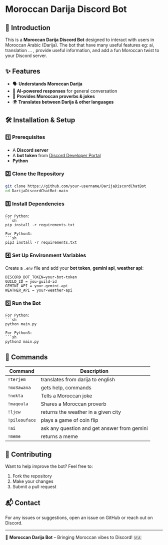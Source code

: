 # Moroccan Darija Discord Bot

## 🤖 Introduction
This is a **Moroccan Darija Discord Bot** designed to interact with users in Moroccan Arabic (Darija). The bot that have many useful features eg: ai, translation ... , provide useful information, and add a fun Moroccan twist to your Discord server.

## ✨ Features
- 🗣️ **Understands Moroccan Darija**
- 🧠 **AI-powered responses** for general conversation
- 📜 **Provides Moroccan proverbs & jokes**
- 🌍 **Translates between Darija & other languages**

## 🛠️ Installation & Setup
### 1️⃣ Prerequisites
- A **Discord server**
- A **bot token** from [Discord Developer Portal](https://discord.com/developers/applications)
-   **Python** 

### 2️⃣ Clone the Repository
```sh
git clone https://github.com/your-username/DarijaDiscordChatBot
cd DarijaDiscordChatBot-main
```

### 3️⃣ Install Dependencies
```
For Python:
```sh
pip install -r requirements.txt

For Python3:
```sh
pip3 install -r requirements.txt
```

### 4️⃣ Set Up Environment Variables
Create a `.env` file and add your **bot token**, **gemini api**, **weather api**:
```
DISCORD_BOT_TOKEN=your-bot-token
GUILD_ID = you-guild-id
GEMINI_API = your-gemini-api
WEATHER_API = your-weather-api
```

### 5️⃣ Run the Bot
```
For Python:
```sh
python main.py

For Python3:
```sh
python3 main.py
```

## 📜 Commands
| Command | Description |
|---------|-------------|
| `!terjem` | translates from darija to english |
| `!mo3awana` | gets help, commands |
| `!nokta` | Tells a Moroccan joke |
| `!maqoula` | Shares a Moroccan proverb |
| `!ljew` | returns the weather in a given city |
| `!pileouface` | plays a game of coin flip |
| `!ai` | ask any question and get answer from gemini |
| `!meme` | returns a meme|

## 🔧 Contributing
Want to help improve the bot? Feel free to:
1. Fork the repository
2. Make your changes
3. Submit a pull request

## 📬 Contact
For any issues or suggestions, open an issue on GitHub or reach out on Discord.

---
🦁 **Moroccan Darija Bot** – Bringing Moroccan vibes to Discord! 🇲🇦
